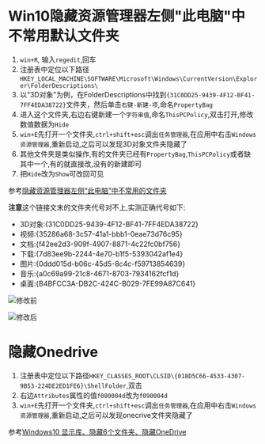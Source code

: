 # Win10隐藏资源管理器左侧"此电脑"中不常用默认文件夹

1. `win+R`, 输入`regedit`,回车
2. 注册表中定位以下路径`HKEY_LOCAL_MACHINE\SOFTWARE\Microsoft\Windows\CurrentVersion\Explorer\FolderDescriptions\`
3. 以“3D对象”为例，在FolderDescriptions中找到`{31C0DD25-9439-4F12-BF41-7FF4EDA38722}`文件夹，然后单击`右键-新建-项`,命名`PropertyBag`
4. 进入这个文件夹,右边右键新建一个`字符串值`,命名`ThisPCPolicy`,双击打开,修改数值数据为`Hide`
5. `win+E`先打开一个文件夹,`ctrl+shift+esc`调出`任务管理器`,在应用中右击`Windows 资源管理器`,重新启动,之后可以发现3D对象文件夹隐藏了
6. 其他文件夹是类似操作,有的文件夹已经有`PropertyBag`,`ThisPCPolicy`或者缺其中一个,有的就直接改,没有的新建即可
7. 把`Hide`改为`Show`可改回可见

参考[隐藏资源管理器左侧“此电脑”中不常用的文件夹](http://www.nndssk.com/dngz/341509Hu15ya.html)

**注意**这个链接文末的文件夹代号对不上,实测正确代号如下:

- 3D对象:{31C0DD25-9439-4F12-BF41-7FF4EDA38722}
- 视频:{35286a68-3c57-41a1-bbb1-0eae73d76c95}
- 文档:{f42ee2d3-909f-4907-8871-4c22fc0bf756}
- 下载:{7d83ee9b-2244-4e70-b1f5-5393042af1e4}
- 图片:{0ddd015d-b06c-45d5-8c4c-f59713854639}
- 音乐:{a0c69a99-21c8-4671-8703-7934162fcf1d}
- 桌面:{B4BFCC3A-DB2C-424C-B029-7FE99A87C641}

![修改前](https://img-blog.csdnimg.cn/b6a42627af3c4089904d326236b1f376.png)

![修改后](https://img-blog.csdnimg.cn/652a3dab933b49aa8f39e22e38ecea60.png)

# 隐藏Onedrive

1. 注册表中定位以下路径`HKEY_CLASSES_ROOT\CLSID\{018D5C66-4533-4307-9B53-224DE2ED1FE6}\ShellFolder`,双击
2. 右边`Attributes`属性的值`f080004d`改为`f090004d`
3. `win+E`先打开一个文件夹,`ctrl+shift+esc`调出`任务管理器`,在应用中右击`Windows 资源管理器`,重新启动,之后可以发现onecrive文件夹隐藏了


参考[Windows10 显示库、隐藏6个文件夹、隐藏OneDrive](https://www.itdaan.com/blog/2015/08/08/e971ae0e565e4423f355675e5e79bdc8.html)